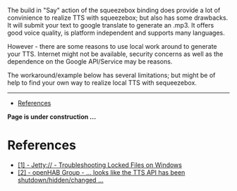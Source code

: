 The build in "Say" action of the squeezebox binding does provide a lot of convinience to realize TTS with squeezebox; but also has some drawbacks. It will submit your text to google translate to generate an .mp3. It offers good voice quality, is platform independent and supports many languages.

However - there are some reasons to use local work around to generate your TTS. Internet might not be available, security concerns as well as the dependence on the Google API/Service may be reasons.

The workaround/example below has several limitations; but might be of help to find your own way to realize local TTS with sequeezebox.
***
- [References](SqueezeExampleLocalTTS#references)

**Page is under construction ...**

# References
* [[1] - Jetty:// - Troubleshooting Locked Files on Windows](http://www.eclipse.org/jetty/documentation/current/troubleshooting-locked-files-on-windows.html)
* [[2] - openHAB Group - ... looks like the TTS API has been shutdown/hidden/changed ...](https://groups.google.com/forum/?hl=de#!category-topic/openhab/Sb8CuHDDCBk)
